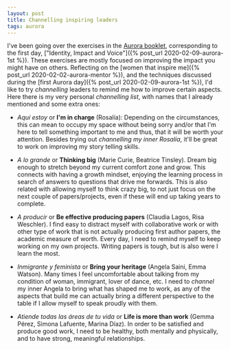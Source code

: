 ```yaml
---
layout: post
title: Channelling inspiring leaders
tags: aurora
---
```


I've been going over the exercises in the [Aurora booklet](https://www.advance-he.ac.uk/programmes-events/aurora), corresponding to the first day, ["Identity, Impact and Voice"]({% post_url 2020-02-09-aurora-1st %}). These exercises are mostly focused on improving the impact you might have on others. Reflecting on the [women that inspire me]({% post_url 2020-02-02-aurora-mentor %}), and the techniques discussed during the [first Aurora day]({% post_url 2020-02-09-aurora-1st %}), I'd like to try *channelling* leaders to remind me how to improve certain aspects. Here there is my very personal *channelling list*, with names that I already mentioned and some extra ones:

* *Aquí estoy* or **I'm in charge** (Rosalía): Depending on the circumstances, this can mean to occupy my space without being sorry and/or that I'm here to tell something important to me and thus, that it will be worth your attention. Besides trying out *channelling my inner Rosalía*, it'll be great to work on improving my story telling skills.

* *A lo grande* or **Thinking big** (Marie Curie, Beatrice Tinsley). Dream big enough to stretch beyond my current comfort zone and grow. This connects with having a growth mindset, enjoying the learning process in search of answers to questions that drive me forwards. This is also related with allowing myself to think crazy big, to not just focus on the next couple of papers/projects, even if these will end up taking years to complete.

* *A producir* or **Be effective producing papers** (Claudia Lagos, Risa Weschler). I find easy to distract myself with collaborative work or with other type of work that is not actually producing first author papers, the academic measure of worth. Every day, I need to remind myself to keep working on my own projects. Writing papers is tough, but is also were I learn the most.

* *Inmigrante y feminista* or **Bring your heritage** (Angela Saini, Emma Watson). Many times I feel uncomfortable about talking from my condition of woman, immigrant, lover of dance, etc. I need to *channel* my inner Angela to bring what has shaped me to work, as any of the aspects that build me can actually bring a different perspective to the table if I allow myself to speak proudly with them.

* *Atiende todas las áreas de tu vida* or **Life is more than work** (Gemma Pérez, Simona Lafuente, Marina Díaz). In order to be satisfied and produce good work, I need to be healthy, both mentally and physically, and to have strong, meaningful relationships.